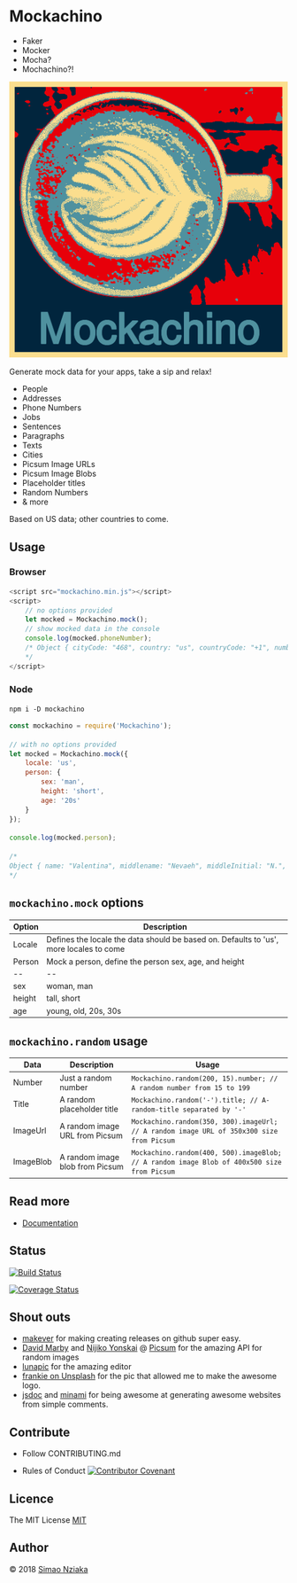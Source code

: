 # Mockachino

- Faker
- Mocker
- Mocha?
- Mochachino?!

![Mockachino logo](./logo.gif)

Generate mock data for your apps, take a sip and relax!

- People
- Addresses
- Phone Numbers
- Jobs
- Sentences
- Paragraphs
- Texts
- Cities
- Picsum Image URLs
- Picsum Image Blobs
- Placeholder titles
- Random Numbers
- & more

Based on US data; other countries to come.

## Usage

### Browser

```js
<script src="mockachino.min.js"></script>
<script>
    // no options provided
    let mocked = Mockachino.mock();
    // show mocked data in the console
    console.log(mocked.phoneNumber);
    /* Object { cityCode: "468", country: "us", countryCode: "+1", number: "4687012345", subNumber: "7012345", withAreaCode: "+14687012345" }
    */
</script>
```

### Node

```npm i -D mockachino```

```js
const mockachino = require('Mockachino');

// with no options provided
let mocked = Mockachino.mock({
    locale: 'us',
    person: {
        sex: 'man',
        height: 'short',
        age: '20s'
    }
});

console.log(mocked.person);

/*
Object { name: "Valentina", middlename: "Nevaeh", middleInitial: "N.", lastname: "Adams", initials: "V.A", email: "valentina.adams@hotmail.com", academicTitle:  "Prof.", sex: "woman", age: 23, height: "4.5", … }
*/
```

## ```mockachino.mock``` options

| Option | Description |
| --- | --- |
| Locale | Defines the locale the data should be based on. Defaults to 'us', more locales to come |
| Person | Mock a person, define the person sex, age, and height |
|--|--|
|sex| woman, man|
|height| tall, short|
|age| young, old, 20s, 30s|

## ```mockachino.random``` usage

|Data| Description| Usage|
|--|--|--|
| Number | Just a random number | ```Mockachino.random(200, 15).number; // A random number from 15 to 199```
| Title | A random placeholder title | ```Mockachino.random('-').title; // A-random-title separated by '-'```
| ImageUrl | A random image URL from Picsum | ```Mockachino.random(350, 300).imageUrl; // A random image URL of 350x300 size from Picsum``` |
| ImageBlob | A random image blob from Picsum | ```Mockachino.random(400, 500).imageBlob; // A random image Blob of 400x500 size from Picsum``` |

## Read more

- [Documentation](https://verdebydesign.github.io/mockachino/)

## Status

[![Build Status](https://travis-ci.org/verdebydesign/mockachino.svg?branch=develop)](https://travis-ci.org/verdebydesign/mockachino)

[![Coverage Status](https://coveralls.io/repos/github/verdebydesign/mockachino/badge.svg?branch=develop)](https://coveralls.io/github/verdebydesign/mockachino?branch=develop)

## Shout outs

- [makever](https://www.npmjs.com/package/@verdebydesign/makever) for making creating releases on github super easy.
- [David Marby](https://dmarby.se/) and [Nijiko Yonskai](https://github.com/Nijikokun) @ [Picsum](https://picsum.photos/) for the amazing API for random images
- [lunapic](https://www110.lunapic.com/editor/) for the amazing editor
- [frankie on Unsplash](https://unsplash.com/photos/F_EfOSXh0sI?utm_source=unsplash&utm_medium=referral&utm_content=creditCopyText) for the pic that allowed me to make the awesome logo.
- [jsdoc](https://github.com/jsdoc3/jsdoc) and [minami](https://github.com/Nijikokun/minami) for being awesome at generating awesome websites from simple comments.

## Contribute

* Follow CONTRIBUTING.md

* Rules of Conduct [![Contributor Covenant](https://img.shields.io/badge/Contributor%20Covenant-v1.4%20adopted-ff69b4.svg)](./CODE_OF_CONDUCT.md)

## Licence

The MIT License [MIT](https://opensource.org/licenses/MIT)

## Author

&copy; 2018 [Simao Nziaka](https://simaonziaka.com)
